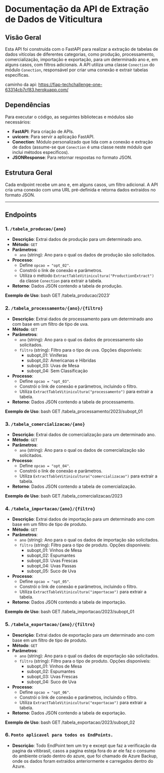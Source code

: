 # Documentação da API de Extração de Dados de Viticultura

## Visão Geral
Esta API foi construída com o FastAPI para realizar a extração de tabelas de dados vitícolas de diferentes categorias, como produção, processamento, comercialização, importação e exportação, para um determinado ano e, em alguns casos, com filtros adicionais. A API utiliza uma classe `Conection` do módulo `Conection`, responsável por criar uma conexão e extrair tabelas específicas.

caminho da api: https://fiap-techchallenge-one-63314cb7cf83.herokuapp.com/

## Dependências
Para executar o código, as seguintes bibliotecas e módulos são necessários:
- **FastAPI**: Para criação de APIs.
- **uvicorn**: Para servir a aplicação FastAPI.
- **Conection**: Módulo personalizado que lida com a conexão e extração de dados (assume-se que `Conection` é uma classe neste módulo que inclui métodos específicos).
- **JSONResponse**: Para retornar respostas no formato JSON.

## Estrutura Geral
Cada endpoint recebe um ano e, em alguns casos, um filtro adicional. A API cria uma conexão com uma URL pré-definida e retorna dados extraídos no formato JSON.

---

## Endpoints

### 1. `/tabela_producao/{ano}`
- **Descrição**: Extrai dados de produção para um determinado ano.
- **Método**: `GET`
- **Parâmetros**:
  - `ano` (string): Ano para o qual os dados de produção são solicitados.
- **Processo**:
  - Define `opcao = "opt_02"`.
  - Constrói o link de conexão e parâmetros.
  - Utiliza o método `ExtractTableVitinicultura("ProductionExtract")` da classe `Conection` para extrair a tabela.
- **Retorno**: Dados JSON contendo a tabela de produção.

**Exemplo de Uso**:
  bash
  GET /tabela_producao/2023'

### 2. `/tabela_processamento/{ano}/{filtro}`
- **Descrição**: Extrai dados de processamento para um determinado ano com base em um filtro de tipo de uva.
- **Método**: `GET`
- **Parâmetros**:
  - `ano` (string): Ano para o qual os dados de processamento são solicitados.
  - `filtro` (string): Filtro para o tipo de uva. Opções disponíveis:
    - subopt_01: Viníferas
    - subopt_02: Americanas e Híbridas
    - subopt_03: Uvas de Mesa
    - subopt_04: Sem Classificação
- **Processo**:
  - Define `opcao = "opt_03"`.
  - Constrói o link de conexão e parâmetros, incluindo o filtro.
  - Utiliza `ExtractTableVitinicultura("processamento")` para extrair a tabela.
- **Retorno**: Dados JSON contendo a tabela de processamento.

**Exemplo de Uso**:
  bash
  GET /tabela_processamento/2023/subopt_01

### 3. `/tabela_comercializacao/{ano}`
- **Descrição**: Extrai dados de comercialização para um determinado ano.
- **Método**: `GET`
- **Parâmetros**:
  - `ano` (string): Ano para o qual os dados de comercialização são solicitados.
- **Processo**:
  - Define `opcao = "opt_04"`.
  - Constrói o link de conexão e parâmetros.
  - Utiliza `ExtractTableVitinicultura("comercializacao")` para extrair a tabela.
- **Retorno**: Dados JSON contendo a tabela de comercialização.

**Exemplo de Uso**:
  bash
  GET /tabela_comercializacao/2023
  
### 4. `/tabela_importacao/{ano}/{filtro}`
- **Descrição**: Extrai dados de importação para um determinado ano com base em um filtro de tipo de produto.
- **Método**: `GET`
- **Parâmetros**:
  - `ano` (string): Ano para o qual os dados de importação são solicitados.
  - `filtro` (string): Filtro para o tipo de produto. Opções disponíveis:
    - subopt_01: Vinhos de Mesa
    - subopt_02: Espumantes
    - subopt_03: Uvas Frescas
    - subopt_04: Uvas Passas
    - subopt_05: Suco de Uva
- **Processo**:
  - Define `opcao = "opt_05"`.
  - Constrói o link de conexão e parâmetros, incluindo o filtro.
  - Utiliza `ExtractTableVitinicultura("importacao")` para extrair a tabela.
- **Retorno**: Dados JSON contendo a tabela de importação.

**Exemplo de Uso**:
  bash
  GET /tabela_importacao/2023/subopt_01

  
### 5. `/tabela_exportacao/{ano}/{filtro}`
- **Descrição**: Extrai dados de exportação para um determinado ano com base em um filtro de tipo de produto.
- **Método**: `GET`
- **Parâmetros**:
  - `ano` (string): Ano para o qual os dados de exportação são solicitados.
  - `filtro` (string): Filtro para o tipo de produto. Opções disponíveis:
    - subopt_01: Vinhos de Mesa
    - subopt_02: Espumantes
    - subopt_03: Uvas Frescas
    - subopt_04: Suco de Uva
- **Processo**:
  - Define `opcao = "opt_06"`.
  - Constrói o link de conexão e parâmetros, incluindo o filtro.
  - Utiliza `ExtractTableVitinicultura("exportacao")` para extrair a tabela.
- **Retorno**: Dados JSON contendo a tabela de exportação.

**Exemplo de Uso**:
  bash
  GET /tabela_exportacao/2023/subopt_02

### 6. `Ponto aplicavel para todos os EndPoints.`
- **Descrição**: Todo EndPoint tem um try e except que faz a verificação da pagina da vitibrasil, casos a pagina esteja fora do ar ele faz o consumo do ambiente criado dentro do azure, que foi chamado de Azure Backup, onde os dados foram extraidos anteriormente e carregados dentro do Azure.
